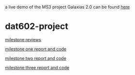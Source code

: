 a live demo of the MS3 project Galaxias 2.0 can be found [here](https://genuine-snickerdoodle-fac39d.netlify.app/)

# dat602-project
 
[milestone reviews](https://github.com/Phillip-D-Shields/dat602-project/tree/main/Reviews)

[milestone one report and code](https://github.com/Phillip-D-Shields/dat602-project/tree/main/MS1)

[milestone two report and code](https://github.com/Phillip-D-Shields/dat602-project/tree/main/MS2)

[milestone three report and code](https://github.com/Phillip-D-Shields/dat602-project/tree/main/MS3)

